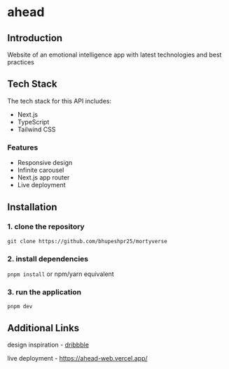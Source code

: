 # ahead

## Introduction

Website of an emotional intelligence app with latest technologies and best practices

## Tech Stack

The tech stack for this API includes:

- Next.js
- TypeScript
- Tailwind CSS

### Features

- Responsive design
- Infinite carousel
- Next.js app router
- Live deployment

## Installation

### 1. clone the repository

`git clone https://github.com/bhupeshpr25/mortyverse`

### 2. install dependencies

`pnpm install` or npm/yarn equivalent

### 3. run the application

`pnpm dev`

## Additional Links

design inspiration - [dribbble](https://dribbble.com/shots/19807069-Ahead-app-redesign-concept)

live deployment - https://ahead-web.vercel.app/
